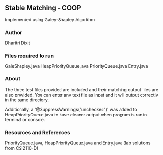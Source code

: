 ## Stable Matching - COOP
Implemented using Galey-Shapley Algorithm

### Author
Dharitri Dixit

### Files required to run
GaleShapley.java
HeapPriorityQueue.java
PriorityQueue.java
Entry.java

### About
The three test files provided are included and their matching output files are also provided. You can enter any text file as input and it will output correctly in the same directory.

Additionally, a '@SuppressWarnings("unchecked")' was added to HeapPriorityQueue.java to have cleaner output when program is ran in terminal or console.

### Resources and References
PriorityQueue.java, HeapPriorityQueue.java and Entry.java (lab solutions from CSI2110-D)
